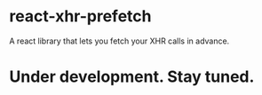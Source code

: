 # react-xhr-prefetch
A react library that lets you fetch your XHR calls in advance.

# Under development. Stay tuned.
